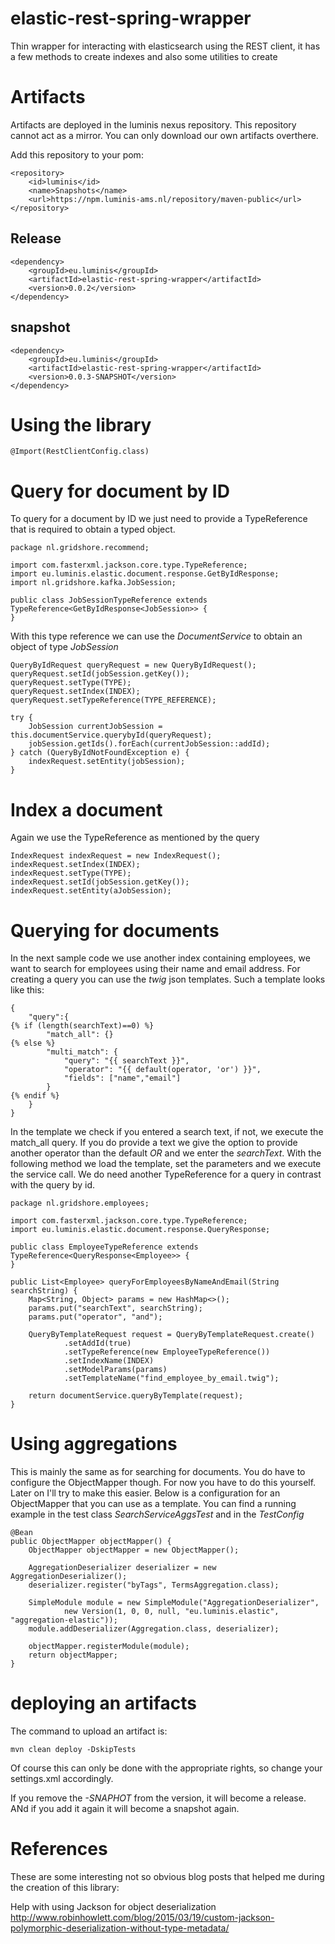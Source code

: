 # elastic-rest-spring-wrapper
Thin wrapper for interacting with elasticsearch using the REST client, it has
a few methods to create indexes and also some utilities to create 

# Artifacts
Artifacts are deployed in the luminis nexus repository. This repository 
cannot act as a mirror. You can only download our own artifacts overthere.

Add this repository to your pom:
```
<repository>
    <id>luminis</id>
    <name>Snapshots</name>
    <url>https://npm.luminis-ams.nl/repository/maven-public</url>
</repository>
```

## Release
```
<dependency>
    <groupId>eu.luminis</groupId>
    <artifactId>elastic-rest-spring-wrapper</artifactId>
    <version>0.0.2</version>
</dependency>
```

## snapshot
```
<dependency>
    <groupId>eu.luminis</groupId>
    <artifactId>elastic-rest-spring-wrapper</artifactId>
    <version>0.0.3-SNAPSHOT</version>
</dependency>
```

# Using the library
```
@Import(RestClientConfig.class)
```

# Query for document by ID
To query for a document by ID we just need to provide a TypeReference that is required to obtain a typed object.

```
package nl.gridshore.recommend;

import com.fasterxml.jackson.core.type.TypeReference;
import eu.luminis.elastic.document.response.GetByIdResponse;
import nl.gridshore.kafka.JobSession;

public class JobSessionTypeReference extends TypeReference<GetByIdResponse<JobSession>> {
}
```

With this type reference we can use the *DocumentService* to obtain an object of type *JobSession*

```
QueryByIdRequest queryRequest = new QueryByIdRequest();
queryRequest.setId(jobSession.getKey());
queryRequest.setType(TYPE);
queryRequest.setIndex(INDEX);
queryRequest.setTypeReference(TYPE_REFERENCE);

try {
    JobSession currentJobSession = this.documentService.querybyId(queryRequest);
    jobSession.getIds().forEach(currentJobSession::addId);
} catch (QueryByIdNotFoundException e) {
    indexRequest.setEntity(jobSession);
}
```

# Index a document
Again we use the TypeReference as mentioned by the query

```
IndexRequest indexRequest = new IndexRequest();
indexRequest.setIndex(INDEX);
indexRequest.setType(TYPE);
indexRequest.setId(jobSession.getKey());
indexRequest.setEntity(aJobSession);
```

# Querying for documents
In the next sample code we use another index containing employees, we want to search for employees using their name 
and email address. For creating a query you can use the *twig* json templates. Such a template looks like this:
```
{
    "query":{
{% if (length(searchText)==0) %}
        "match_all": {}
{% else %}
        "multi_match": {
            "query": "{{ searchText }}",
            "operator": "{{ default(operator, 'or') }}",
            "fields": ["name","email"]
        }
{% endif %}
    }
}
```
In the template we check if you entered a search text, if not, we execute the match_all query. If you do provide a text we 
give the option to provide another operator than the default *OR* and we enter the *searchText*. With the following method
we load the template, set the parameters and we execute the service call. We do need another TypeReference for a query in 
contrast with the query by id.
```
package nl.gridshore.employees;

import com.fasterxml.jackson.core.type.TypeReference;
import eu.luminis.elastic.document.response.QueryResponse;

public class EmployeeTypeReference extends TypeReference<QueryResponse<Employee>> {
}

public List<Employee> queryForEmployeesByNameAndEmail(String searchString) {
    Map<String, Object> params = new HashMap<>();
    params.put("searchText", searchString);
    params.put("operator", "and");

    QueryByTemplateRequest request = QueryByTemplateRequest.create()
            .setAddId(true)
            .setTypeReference(new EmployeeTypeReference())
            .setIndexName(INDEX)
            .setModelParams(params)
            .setTemplateName("find_employee_by_email.twig");

    return documentService.queryByTemplate(request);
}
```

# Using aggregations
This is mainly the same as for searching for documents. You do have to configure the ObjectMapper though. For now you have to do this yourself. Later on I'll try to make this easier. Below is a configuration for an ObjectMapper that you can use as a template. You can find a running example in the test class _SearchServiceAggsTest_ and in the _TestConfig_

```$java
@Bean
public ObjectMapper objectMapper() {
    ObjectMapper objectMapper = new ObjectMapper();

    AggregationDeserializer deserializer = new AggregationDeserializer();
    deserializer.register("byTags", TermsAggregation.class);

    SimpleModule module = new SimpleModule("AggregationDeserializer",
            new Version(1, 0, 0, null, "eu.luminis.elastic", "aggregation-elastic"));
    module.addDeserializer(Aggregation.class, deserializer);

    objectMapper.registerModule(module);
    return objectMapper;
}
```


# deploying an artifacts
The command to upload an artifact is:
```
mvn clean deploy -DskipTests
```

Of course this can only be done with the appropriate rights, so change your settings.xml accordingly. 

If you remove the *-SNAPHOT* from the version, it will become a release. ANd if you add it again 
it will become a snapshot again.

# References
These are some interesting not so obvious blog posts that helped me during the creation of this library:

Help with using Jackson for object deserialization
http://www.robinhowlett.com/blog/2015/03/19/custom-jackson-polymorphic-deserialization-without-type-metadata/
